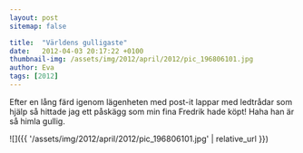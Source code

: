 ```yaml
---
layout: post
sitemap: false

title:  "Världens gulligaste"
date:   2012-04-03 20:17:22 +0100
thumbnail-img: /assets/img/2012/april/2012/pic_196806101.jpg
author: Eva
tags: [2012]
---
```


Efter en lång färd igenom lägenheten med post-it lappar med ledtrådar som hjälp så hittade jag ett påskägg som min fina Fredrik hade köpt! Haha han är så himla gullig.

![]({{ '/assets/img/2012/april/2012/pic_196806101.jpg'  | relative_url }})

